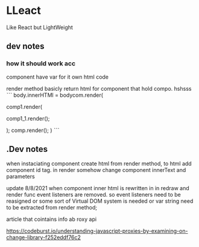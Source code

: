 # LLeact
Like React but LightWeight

## dev notes

### how it should work acc

component have var for it own html code

render method basicly return html for component that hold compo.
hshsss
ˋˋˋ
body.innerHTMl = bodycom.render(

comp1.render(

comp1_1.render();

);
comp.render();
)
ˋˋˋ


## .Dev notes

when instaciating component create html from render method,
to html add component id tag.
in render somehow change component innerText and parameters

update 8/8/2021
when component inner html is rewritten in in redraw and render func event listeners are removed. so event listeners need to be reasigned or some sort of Virtual DOM system is needed or 
var string need to be extracted from render method;

article that cointains info ab roxy api

https://codeburst.io/understanding-javascript-proxies-by-examining-on-change-library-f252eddf76c2
